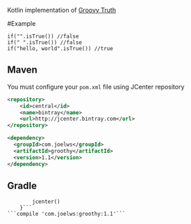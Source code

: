 Kotlin implementation of [Groovy Truth](http://groovy-lang.org/semantics.html#Groovy-Truth)

#Example

```
if("".isTrue()) //false  
if(" ".isTrue()) //false  
if("hello, world".isTrue()) //true 
```

## Maven

You must configure your ```pom.xml``` file using JCenter repository

```xml  
<repository>
    <id>central</id>
    <name>bintray</name>
    <url>http://jcenter.bintray.com</url>
</repository>
```

```xml
<dependency>
  <groupId>com.joelws</groupId>
  <artifactId>groothy</artifactId>
  <version>1.1</version>
</dependency>
```

## Gradle
```repositories {
        jcenter()
    }```
```compile 'com.joelws:groothy:1.1'```
